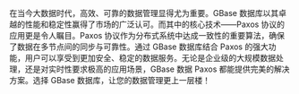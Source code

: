 在当今大数据时代，高效、可靠的数据管理显得尤为重要。GBase 数据库以其卓越的性能和稳定性赢得了市场的广泛认可。而其中的核心技术——Paxos 协议的应用更是令人瞩目。Paxos 协议作为分布式系统中达成一致性的重要算法，确保了数据在多节点间的同步与可靠性。通过 GBase 数据库结合 Paxos 的强大功能，用户可以享受到更加安全、稳定的数据服务。无论是企业级的大规模数据处理，还是对实时性要求极高的应用场景，GBase 数据 Paxos 都能提供完美的解决方案。选择 GBase 数据库，让您的数据管理更上一层楼！